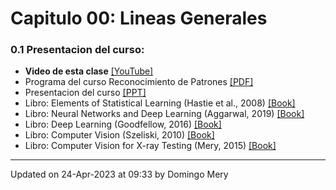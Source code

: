 
# Capitulo 00: Lineas Generales
### 0.1 Presentacion del curso:
* **Video de esta clase** [[YouTube]](https://youtu.be/fN4fOoWzdWs)
* Programa del curso Reconocimiento de Patrones [[PDF]](https://github.com/domingomery/patrones/blob/master/clases/Cap00_Lineas_Generales/program/Programa_patrones.pdf)
* Presentacion del curso [[PPT]](https://github.com/domingomery/patrones/blob/master/clases/Cap00_Lineas_Generales/program/PAT00_Presentacion.pptx)
* Libro: Elements of Statistical Learning (Hastie et al., 2008) [[Book]](https://github.com/domingomery/patrones/blob/master/clases/Cap00_Lineas_Generales/books/Elements_of_Statistical_Learning.pdf)
* Libro: Neural Networks and Deep Learning (Aggarwal, 2019) [[Book]](https://github.com/domingomery/patrones/blob/master/clases/Cap00_Lineas_Generales/books/2018_Book_NeuralNetworksAndDeepLearning.pdf)
* Libro: Deep Learning (Goodfellow, 2016) [[Book]](http://www.deeplearningbook.org)
* Libro: Computer Vision (Szeliski, 2010) [[Book]](http://szeliski.org/Book/)
* Libro: Computer Vision for X-ray Testing (Mery, 2015) [[Book]](https://github.com/domingomery/patrones/blob/master/clases/Cap00_Lineas_Generales/books/2015_ComputerVisionXrays_DMery.pdf)
---


Updated on 24-Apr-2023 at 09:33 by Domingo Mery
